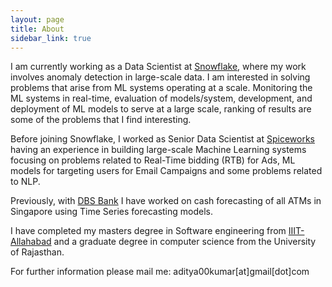 ```yaml
---
layout: page
title: About
sidebar_link: true
---
```


I am currently working as a Data Scientist at [Snowflake](https://www.snowflake.com/en/), where my work involves anomaly detection in large-scale data. I am interested in solving problems that arise from ML systems operating at a scale. Monitoring the ML systems in real-time, evaluation of models/system, development, and deployment of ML models to serve at a large scale, ranking of results are some of the problems that I find interesting.

Before joining Snowflake, I worked as Senior Data Scientist at [Spiceworks](https://www.spiceworks.com/) having an experience in building large-scale Machine Learning systems focusing on problems related to Real-Time bidding (RTB) for Ads, ML models for targeting users for Email Campaigns and some problems related to NLP. 

Previously, with [DBS Bank](https://www.dbs.com.sg/index/default.page) I have worked on cash forecasting of all ATMs in Singapore using Time Series forecasting models.

I have completed my masters degree in Software engineering from [IIIT-Allahabad](https://www.iiita.ac.in/) and a graduate degree in computer science from the University of Rajasthan.


<!-- <figure> -->
<!--   <embed src="https://wakatime.com/share/@69576c69-c4a5-4a6b-8acc-fa47215f1637/daab6be1-838c-4c54-903f-191c3492b296.svg"> -->
<!--   </embed> -->
<!-- </figure> -->

For further information please mail me: aditya00kumar[at]gmail[dot]com
